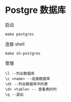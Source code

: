 # Postgre 数据库

启动
```
make postgres
```

连接 shell
```
make sh-postgres
```

管理
```
\l --列出数据库
\c <name> --连接数据库
\dt --列出数据库中的表
\d+ <table> -- 查看表的列
\q --退出
```
